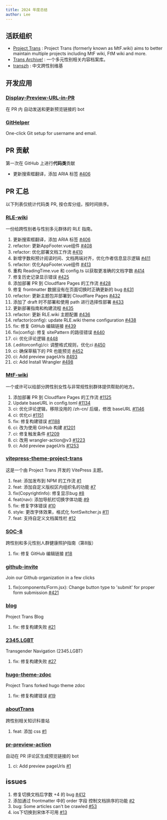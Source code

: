 ```yaml
---
title: 2024 年度总结
author: Lee
---
```


## 活跃组织

- [Project Trans](https://github.com/project-trans) : Project Trans (formerly known as MtF.wiki) aims to better maintain multiple projects including MtF wiki, FtM wiki and more.
- [Trans Archive!](https://github.com/trans-archive) : 一个多元性别相关内容档案库。
- [transzh](https://github.com/transzh-org) : 中文跨性别维基

## 开发应用

### [Display-Preview-URL-in-PR](https://github.com/Leetfs/Display-Preview-URL-in-PR)

在 PR 内 自动发送和更新预览链接的 bot

### [GitHelper](https://github.com/Leetfs/GitHelper)

One-click Git setup for username and email.

## PR 贡献

第一次在 GitHub 上进行**代码类**贡献

- 更新搜索框翻译，添加 ARIA 标签 [#406](https://github.com/project-trans/RLE-wiki/pull/406)

## PR 汇总

以下列表仅统计代码类 PR, 按仓库分组，按时间排序。

### [RLE-wiki](https://github.com/project-trans/RLE-wiki)

一份给跨性别者与性别多元群体的 RLE 指南。

1. 更新搜索框翻译，添加 ARIA 标签 [#406](https://github.com/project-trans/RLE-wiki/pull/406)
1. refactor: 更新AppFooter.vue组件 [#408](https://github.com/project-trans/RLE-wiki/pull/408)
1. refactor: 优化部署文档工作流 [#410](https://github.com/project-trans/RLE-wiki/pull/410)
1. 新增字数和预计阅读时间、文档两端对齐，优化作者信息显示逻辑 [#411](https://github.com/project-trans/RLE-wiki/pull/411)
1. refactor: 优化AppFooter.vue组件 [#413](https://github.com/project-trans/RLE-wiki/pull/413)
1. 重构 ReadingTime.vue 和 config.ts 以获取更准确的文档字数 [#414](https://github.com/project-trans/RLE-wiki/pull/414)
1. 修复历史记录显示错误 [#425](https://github.com/project-trans/RLE-wiki/pull/425)
1. 添加部署 PR 到 Cloudflare Pages 的工作流 [#428](https://github.com/project-trans/RLE-wiki/pull/428)
1. 修复 frontmatter 数据没有在页面切换时正确更新的 bug [#431](https://github.com/project-trans/RLE-wiki/pull/431)
1. refactor: 更新主题包并部署到 Cloudflare Pages [#432](https://github.com/project-trans/RLE-wiki/pull/432)
1. 添加了 draft 时不部署和使用 path 进行选择性部署 [#433](https://github.com/project-trans/RLE-wiki/pull/433)
1. 更新部署指南和构建流程 [#435](https://github.com/project-trans/RLE-wiki/pull/435)
1. refactor: 更新 RLE.wiki 主题配置 [#436](https://github.com/project-trans/RLE-wiki/pull/436)
1. refactor(config): update RLE.wiki theme configuration [#438](https://github.com/project-trans/RLE-wiki/pull/438)
1. fix: 修复 GitHub 编辑链接 [#439](https://github.com/project-trans/RLE-wiki/pull/439)
1. fix(config): 修复 sitePattern 的路径错误 [#440](https://github.com/project-trans/RLE-wiki/pull/440)
1. ci: 优化评论逻辑 [#448](https://github.com/project-trans/RLE-wiki/pull/448)
1. (.editorconfig)/ci: 调整格式规则，优化ci [#450](https://github.com/project-trans/RLE-wiki/pull/450)
1. ci: 确保草稿下的 PR 也能预览 [#452](https://github.com/project-trans/RLE-wiki/pull/452)
1. ci: Add preview pageUrls [#493](https://github.com/project-trans/RLE-wiki/pull/493)
1. ci: Add Install Wrangler [#498](https://github.com/project-trans/RLE-wiki/pull/498)

### [MtF-wiki](https://github.com/project-trans/MtF-wiki)

一个或许可以给部分跨性别女性与非常规性别群体提供帮助的地方。

1. 添加部署 PR 到 Cloudflare Pages 的工作流 [#1125](https://github.com/project-trans/MtF-wiki/pull/1125)
1. Update baseURL in config.toml [#1134](https://github.com/project-trans/MtF-wiki/pull/1134)
1. ci: 优化评论逻辑，移除没用的 /zh-cn/ 后缀，修改 baseURL [#1146](https://github.com/project-trans/MtF-wiki/pull/1146)
1. ci: 优化ci [#1151](https://github.com/project-trans/MtF-wiki/pull/1151)
1. fix: 修复构建错误 [#1188](https://github.com/project-trans/MtF-wiki/pull/1188)
1. ci: 改为使用 GitHub 构建 [#1201](https://github.com/project-trans/MtF-wiki/pull/1201)
1. ci: 修复触发条件 [#1209](https://github.com/project-trans/MtF-wiki/pull/1209)
1. ci: 改用 wrangler-action@v3 [#1223](https://github.com/project-trans/MtF-wiki/pull/1223)
1. ci: Add preview pageUrls [#1253](https://github.com/project-trans/MtF-wiki/pull/1253)

### [vitepress-theme-project-trans](https://github.com/project-trans/vitepress-theme-project-trans)

这是一个由 Project Trans 开发的 VitePress 主题。

1. feat: 添加发布到 NPM 的工作流 [#1](https://github.com/project-trans/vitepress-theme-project-trans/pull/1)
1. feat: 添加自定义版权区内组织名的功能 [#7](https://github.com/project-trans/vitepress-theme-project-trans/pull/7)
1. fix(CopyrightInfo): 修复显示bug [#8](https://github.com/project-trans/vitepress-theme-project-trans/pull/8)
1. feat(nav): 添加导航栏切换字体功能 [#9](https://github.com/project-trans/vitepress-theme-project-trans/pull/9)
1. fix: 修复字体错误 [#10](https://github.com/project-trans/vitepress-theme-project-trans/pull/10)
1. style: 更改字体效果，格式化 fontSwitcher.js [#11](https://github.com/project-trans/vitepress-theme-project-trans/pull/11)
1. feat: 支持自定义文档属性栏 [#12](https://github.com/project-trans/vitepress-theme-project-trans/pull/12)

### [SOC-8](https://github.com/project-trans/SOC-8/)

跨性别和多元性别人群健康照护指南（第8版）

1. fix: 修复 GitHub 编辑链接 [#18](https://github.com/project-trans/SOC-8/pull/18)

### [github-invite](https://github.com/squarestack/github-invite)

Join our Github organization in a few clicks

1. fix(components/Form.jsx): Change button type to 'submit' for proper form submission [#421](https://github.com/squarestack/github-invite/pull/421)

### [blog](https://github.com/project-trans/blog/)

Project Trans Blog

1. fix: 修复构建失败 [#21](https://github.com/project-trans/blog/pull/21)

### [2345.LGBT](https://github.com/project-trans/2345.LGBT)

Transgender Navigation (2345.LGBT)

1. fix: 修复构建失败 [#27](https://github.com/project-trans/2345.LGBT/pull/27)

### [hugo-theme-zdoc](https://github.com/project-trans/hugo-theme-zdoc)

Project Trans forked hugo theme zdoc

1. fix: 修复构建错误 [#19](https://github.com/project-trans/hugo-theme-zdoc/pull/19)

### [aboutTrans](https://github.com/Transzh-Program/aboutTrans)

跨性别相关知识科普站

1. feat: 添加 css [#1](https://github.com/Transzh-Program/aboutTrans/pull/1)

### [pr-preview-action](https://github.com/project-trans/pr-preview-action)

自动在 PR 评论区生成预览链接的 bot

1. ci: Add preview pageUrls [#1](https://github.com/project-trans/pr-preview-action/pull/1)

## issues

1. 修复切换文档后字数 +4 的 bug [#412](https://github.com/project-trans/RLE-wiki/issues/412)
1. 添加通过 frontmatter 中的 order 字段 控制文档排序的功能 [#2](https://github.com/project-trans/vitepress-theme-project-trans/issues/2)
1. bug: Some articles can't be crawled [#53](https://github.com/jooooock/wechat-article-exporter/issues/53)
1. ios下切换到宋体不可用 [#13](https://github.com/project-trans/vitepress-theme-project-trans/issues/13)
